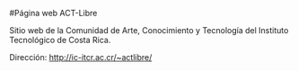 #Página web ACT-Libre

 Sitio web de la Comunidad de Arte, Conocimiento y Tecnología del Instituto Tecnológico de Costa Rica. 

 Dirección: http://ic-itcr.ac.cr/~actlibre/

